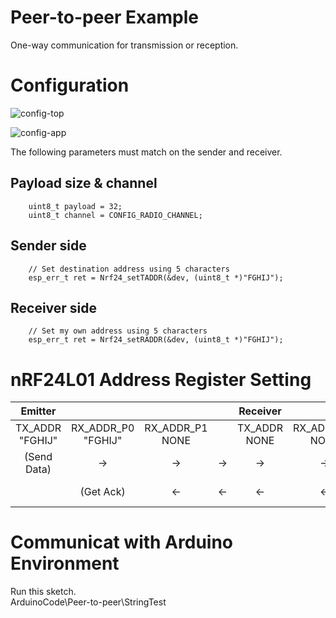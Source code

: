 # Peer-to-peer Example   
One-way communication for transmission or reception.   

# Configuration   

![config-top](https://user-images.githubusercontent.com/6020549/154790249-b1f28d18-7c60-4a55-b262-5d821adbbfc3.jpg)

![config-app](https://github.com/nopnop2002/esp-idf-mirf/assets/6020549/73e39ee3-9f25-44de-93d4-b46f70ce4c14)

The following parameters must match on the sender and receiver.   

## Payload size & channel
```
	uint8_t payload = 32;
	uint8_t channel = CONFIG_RADIO_CHANNEL;
```

## Sender side
```
    // Set destination address using 5 characters
    esp_err_t ret = Nrf24_setTADDR(&dev, (uint8_t *)"FGHIJ");
```

## Receiver side
```
    // Set my own address using 5 characters
    esp_err_t ret = Nrf24_setRADDR(&dev, (uint8_t *)"FGHIJ");
```

# nRF24L01 Address Register Setting
|Emitter||||Receiver||||
|:-:|:-:|:-:|:-:|:-:|:-:|:-:|:-:|
|TX_ADDR<br>"FGHIJ"|RX_ADDR_P0<br>"FGHIJ"|RX_ADDR_P1<br>NONE||TX_ADDR<br>NONE|RX_ADDR_P0<br>NONE|RX_ADDR_P1<br>"FGHIJ"||
|(Send Data)|->|->|->|->|->|(Get Data)|Data to Receiver|
||(Get Ack)|<-|<-|<-|<-|(Send Ack)|Ack to Emitter|

# Communicat with Arduino Environment   
Run this sketch.   
ArduinoCode\Peer-to-peer\StringTest   

